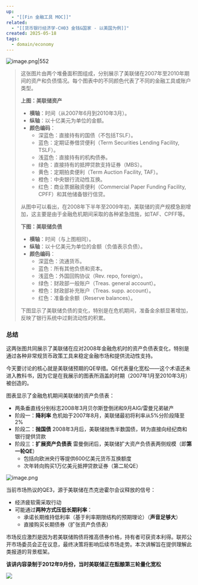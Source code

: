 ```yaml
---
up:
  - "[[Fin 金融工具 MOC]]"
related:
  - "[[货币银行经济学-CH03 金钱&国家 - 以美国为例]]"
created: 2025-05-18
tags:
  - domain/economy
---
```


![image.png|552](https://s1.vika.cn/space/2025/05/18/2929eea8eadc4e1193d25ca4231d22f0)

> 这张图片由两个堆叠面积图组成，分别展示了美联储在2007年至2010年期间的资产和负债情况。每个图表中的不同颜色代表了不同的金融工具或账户类型。
> 
> **上图：美联储资产**
> 
> - **横轴**：时间（从2007年6月到2010年3月）。
> - **纵轴**：以十亿美元为单位的金额。
> - **颜色编码**：
>   - 深蓝色：直接持有的国债（不包括TSLF）。
>   - 蓝色：定期证券借贷便利（Term Securities Lending Facility, TSLF）。
>   - 浅蓝色：直接持有的机构债券。
>   - 绿色：直接持有的抵押贷款支持证券（MBS）。
>   - 黄色：定期拍卖便利（Term Auction Facility, TAF）。
>   - 橙色：中央银行流动性互换。
>   - 红色：商业票据融资便利（Commercial Paper Funding Facility, CPFF）和其他储备银行信贷。
> 
> 从图中可以看出，在2008年下半年至2009年初，美联储的资产规模急剧增加，这主要是由于金融危机期间采取的各种紧急措施，如TAF、CPFF等。
> 
> 
> **下图：美联储负债**
> 
> - **横轴**：时间（与上图相同）。
> - **纵轴**：以十亿美元为单位的金额（负值表示负债）。
> - **颜色编码**：
>   - 深蓝色：流通货币。
>   - 蓝色：所有其他负债和资本。
>   - 浅蓝色：外国回购协议（Rev. repo, foreign）。
>   - 绿色：财政部一般账户（Treas. general account）。
>   - 橙色：财政部补充账户（Treas. supp. account）。
>   - 红色：准备金余额（Reserve balances）。
> 
> 下图显示了美联储负债的变化，特别是在危机期间，准备金余额显著增加，反映了银行系统中过剩流动性的积累。



### 总结


这两张图共同展示了美联储在应对2008年金融危机时的资产负债表变化，特别是通过各种非常规货币政策工具来稳定金融市场和提供流动性支持。


今天要讨论的核心就是美联储预期的QE举措。QE代表量化宽松——这个术语还未进入教科书，因为它是在我展示的图表所涵盖的时期（2007年1月至2010年3月）被创造的。

图表显示了金融危机期间美联储的资产负债表：

- 两条垂直线分别标志2008年3月贝尔斯登倒闭和9月AIG/雷曼兄弟破产
- 阶段一：**降利率** 危机始于2007年8月，美联储最初将利率从5%分阶段降至2%
- 阶段二：**抛国债** 2008年3月后，美联储抛售半数国债，转为直接向经纪商和银行提供贷款
- 阶段三：**扩展资产负债表** 雷曼倒闭后，美联储扩大资产负债表两侧规模（即**第一轮QE**）
	- 包括向欧洲央行等提供600亿美元货币互换额度
	- 次年转向购买1万亿美元抵押贷款证券（第二轮QE）


![image.png](https://s1.vika.cn/space/2025/05/18/9f8d1960dad248f2a6711ebd98faadee)


当前市场热议的QE3，源于美联储在杰克逊霍尔会议释放的信号：
- 经济疲软需采取行动
- 可能通过**两种方式压低长期利率**：
	- 承诺长期维持低利率（基于利率期限结构的预期理论）（**声音足够大**）
	- 直接购买长期债券（扩张资产负债表）

市场反应激烈是因为若美联储购债将推高债券价格，持有者可获资本利得。联邦公开市场委员会正在议息，最终决策将影响后续市场走势。本次讲解旨在提供理解此类报道的背景框架。

**该讲内容录制于2012年9月份，当时美联储正在酝酿第三轮量化宽松**

![](https://s1.vika.cn/space/2025/05/18/411ebbf3f59f46aa91dfac0c438e860d)

